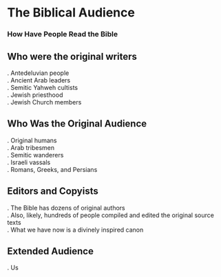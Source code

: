 # The Biblical Audience
### How Have People Read the Bible


## Who were the original writers

. Antedeluvian people  
. Ancient Arab leaders  
. Semitic Yahweh cultists  
. Jewish priesthood  
. Jewish Church members  


## Who Was the Original Audience

. Original humans  
. Arab tribesmen  
. Semitic wanderers  
. Israeli vassals  
. Romans, Greeks, and Persians  


## Editors and Copyists

. The Bible has dozens of original authors  
. Also, likely, hundreds of people compiled and edited the original source texts  
. What we have now is a divinely inspired canon  


## Extended Audience

. Us  
